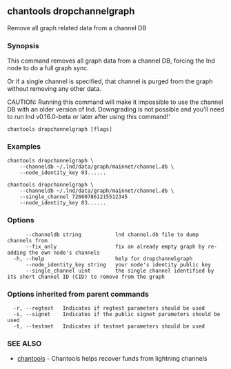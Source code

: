 ## chantools dropchannelgraph

Remove all graph related data from a channel DB

### Synopsis

This command removes all graph data from a channel DB,
forcing the lnd node to do a full graph sync.

Or if a single channel is specified, that channel is purged from the graph
without removing any other data.

CAUTION: Running this command will make it impossible to use the channel DB
with an older version of lnd. Downgrading is not possible and you'll need to
run lnd v0.16.0-beta or later after using this command!'

```
chantools dropchannelgraph [flags]
```

### Examples

```
chantools dropchannelgraph \
	--channeldb ~/.lnd/data/graph/mainnet/channel.db \
	--node_identity_key 03......

chantools dropchannelgraph \
	--channeldb ~/.lnd/data/graph/mainnet/channel.db \
	--single_channel 726607861215512345
	--node_identity_key 03......
```

### Options

```
      --channeldb string           lnd channel.db file to dump channels from
      --fix_only                   fix an already empty graph by re-adding the own node's channels
  -h, --help                       help for dropchannelgraph
      --node_identity_key string   your node's identity public key
      --single_channel uint        the single channel identified by its short channel ID (CID) to remove from the graph
```

### Options inherited from parent commands

```
  -r, --regtest   Indicates if regtest parameters should be used
  -s, --signet    Indicates if the public signet parameters should be used
  -t, --testnet   Indicates if testnet parameters should be used
```

### SEE ALSO

* [chantools](chantools.md)	 - Chantools helps recover funds from lightning channels

